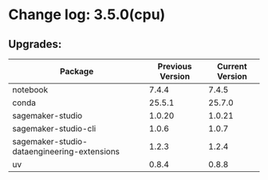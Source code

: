 # Change log: 3.5.0(cpu)

## Upgrades: 

Package | Previous Version | Current Version
---|---|---
notebook|7.4.4|7.4.5
conda|25.5.1|25.7.0
sagemaker-studio|1.0.20|1.0.21
sagemaker-studio-cli|1.0.6|1.0.7
sagemaker-studio-dataengineering-extensions|1.2.3|1.2.4
uv|0.8.4|0.8.8
